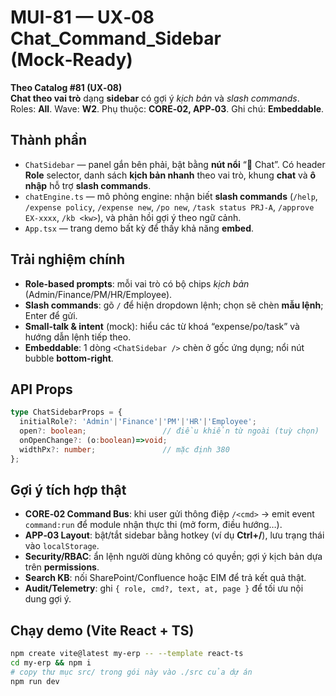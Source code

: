 
# MUI-81 — UX‑08 Chat_Command_Sidebar (Mock‑Ready)

**Theo Catalog #81 (UX‑08)**  
**Chat theo vai trò** dạng **sidebar** có gợi ý *kịch bản* và *slash commands*. Roles: **All**. Wave: **W2**. Phụ thuộc: **CORE‑02, APP‑03**. Ghi chú: **Embeddable**.

## Thành phần
- `ChatSidebar` — panel gắn bên phải, bật bằng **nút nổi** “💬 Chat”. Có header **Role** selector, danh sách **kịch bản nhanh** theo vai trò, khung **chat** và **ô nhập** hỗ trợ **slash commands**.
- `chatEngine.ts` — mô phỏng engine: nhận biết **slash commands** (`/help`, `/expense policy`, `/expense new`, `/po new`, `/task status PRJ‑A`, `/approve EX‑xxxx`, `/kb <kw>`), và phản hồi gợi ý theo ngữ cảnh.
- `App.tsx` — trang demo bất kỳ để thấy khả năng **embed**.

## Trải nghiệm chính
- **Role-based prompts**: mỗi vai trò có bộ chips *kịch bản* (Admin/Finance/PM/HR/Employee).  
- **Slash commands**: gõ `/` để hiện dropdown lệnh; chọn sẽ chèn **mẫu lệnh**; Enter để gửi.  
- **Small-talk & intent** (mock): hiểu các từ khoá “expense/po/task” và hướng dẫn lệnh tiếp theo.  
- **Embeddable**: 1 dòng `<ChatSidebar />` chèn ở gốc ứng dụng; nổi nút bubble **bottom-right**.

## API Props
```ts
type ChatSidebarProps = {
  initialRole?: 'Admin'|'Finance'|'PM'|'HR'|'Employee';
  open?: boolean;                 // điều khiển từ ngoài (tuỳ chọn)
  onOpenChange?: (o:boolean)=>void;
  widthPx?: number;               // mặc định 380
};
```

## Gợi ý tích hợp thật
- **CORE‑02 Command Bus**: khi user gửi thông điệp `/<cmd>` → emit event `command:run` để module nhận thực thi (mở form, điều hướng…).  
- **APP‑03 Layout**: bật/tắt sidebar bằng hotkey (ví dụ **Ctrl+/**), lưu trạng thái vào `localStorage`.  
- **Security/RBAC**: ẩn lệnh người dùng không có quyền; gợi ý kịch bản dựa trên **permissions**.  
- **Search KB**: nối SharePoint/Confluence hoặc EIM để trả kết quả thật.  
- **Audit/Telemetry**: ghi `{ role, cmd?, text, at, page }` để tối ưu nội dung gợi ý.

## Chạy demo (Vite React + TS)
```bash
npm create vite@latest my-erp -- --template react-ts
cd my-erp && npm i
# copy thư mục src/ trong gói này vào ./src của dự án
npm run dev
```
